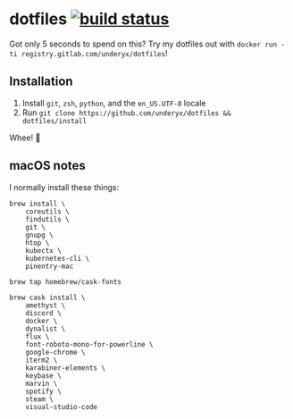 # dotfiles [![build status][build status badge]][build status]

Got only 5 seconds to spend on this? Try my dotfiles out with
`docker run -ti registry.gitlab.com/underyx/dotfiles`!

## Installation

1. Install `git`, `zsh`, `python`, and the `en_US.UTF-8` locale
1. Run `git clone https://github.com/underyx/dotfiles && dotfiles/install`

Whee! :tada:

## macOS notes

I normally install these things:

```
brew install \
    coreutils \
    findutils \
    git \
    gnupg \
    htop \
    kubectx \
    kubernetes-cli \
    pinentry-mac

brew tap homebrew/cask-fonts

brew cask install \
    amethyst \
    discord \
    docker \
    dynalist \
    flux \
    font-roboto-mono-for-powerline \
    google-chrome \
    iterm2 \
    karabiner-elements \
    keybase \
    marvin \
    spotify \
    steam \
    visual-studio-code
```

[build status badge]: https://gitlab.com/underyx/dotfiles/badges/master/build.svg
[build status]: https://gitlab.com/underyx/dotfiles/commits/master
